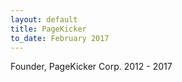 ```yaml
---
layout: default
title: PageKicker
to_date: February 2017
---
```

Founder, PageKicker Corp. 2012 - 2017